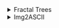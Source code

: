 <details>
  <summary>Fractal Trees</summary>
  <img src="ReadmeImgs/imgs_FractalTree/img.png" alt="drawing" width="400"/>
  <img src="ReadmeImgs/imgs_FractalTree/img_1.png" alt="drawing" width="400"/>
</details>

<details>
  <summary>Img2ASCII</summary>
  <img src="ReadmeImgs/imgs_Img2ASCII/dog.png" alt="drawing" width="400"/>
  <img src="ReadmeImgs/imgs_Img2ASCII/dog_ascii.png" alt="drawing" width="400"/>
</details>


